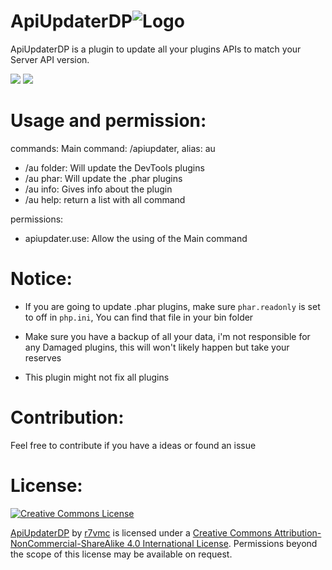 # ApiUpdaterDP![Logo](https://github.com/r7vmc/ApiUpdaterDP/raw/master/icon.png)

ApiUpdaterDP is a plugin to update all your plugins APIs to match your Server API version.

[![](https://img.shields.io/badge/Download-Poggit-brightgreen.svg)](https://poggit.pmmp.io/ci/r7vmc/ApiUpdaterDP/ApiUpdaterDP)
[![](https://img.shields.io/badge/Download-Releases-brightgreen.svg)](https://github.com/r7vmc/ApiUpdaterDP/releases)

# Usage and permission:
commands:
   Main command: /apiupdater, alias: au
  - /au folder: Will update the DevTools plugins
  - /au phar: Will update the .phar plugins
  - /au info: Gives info about the plugin
  - /au help: return a list with all command
  
permissions:
  - apiupdater.use: Allow the using of the Main command
 
# Notice:
- If you are going to update .phar plugins, make sure `phar.readonly` is set to off in `php.ini`, You can find that file in your bin folder

- Make sure you have a backup of all your data, i'm not responsible for any Damaged plugins, this will won't likely happen but take your reserves

- This plugin might not fix all plugins

# Contribution:
Feel free to contribute if you have a ideas or found an issue

# License:
[![Creative Commons License](https://i.creativecommons.org/l/by-nc-sa/4.0/88x31.png)](http://creativecommons.org/licenses/by-nc-sa/4.0/)

[ApiUpdaterDP](https://github.com/r7vmc/ApiUpdaterDP) by [r7vmc](https://github.com/r7vmc) is licensed under a [Creative Commons Attribution-NonCommercial-ShareAlike 4.0 International License](http://creativecommons.org/licenses/by-nc-sa/4.0/). Permissions beyond the scope of this license may be available on request.
